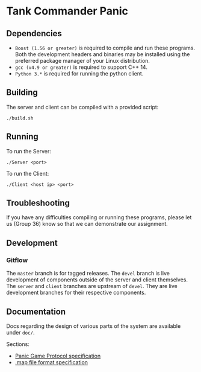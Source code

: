 # Tank Commander Panic

## Dependencies

- `Boost (1.56 or greater)` is required to compile and run these programs. Both
the development headers and binaries may be installed using the preferred
package manager of your Linux distribution.
- `gcc (v4.9 or greater)` is required to support C++ 14.
- `Python 3.*` is required for running the python client.


## Building

The server and client can be compiled with a provided script:

`./build.sh`


## Running
To run the Server:

`./Server <port>`

To run the Client:

`./Client <host ip> <port>`


## Troubleshooting

If you have any difficulties compiling or running these programs, please let us
(Group 36) know so that we can demonstrate our assignment.


## Development

### Gitflow

The `master` branch is for tagged releases. The `devel` branch is live
development of components outside of the server and client themselves. The
`server` and `client` branches are upstream of `devel`. They are live
development branches for their respective components.


## Documentation

Docs regarding the design of various parts of the system are available under `doc/`.

Sections:

- [Panic Game Protocol specification](doc/panic_game_protocol.md)
- [.map file format specification](doc/map_file_format.md)
